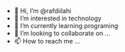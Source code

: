 - 👋 Hi, I’m @rafdiilahi
- 👀 I’m interested in technology
- 🌱 I’m currently learning programing
- 💞️ I’m looking to collaborate on ...
- 📫 How to reach me ...

<!---
rafdiilahi/rafdiilahi is a ✨ special ✨ repository because its `README.md` (this file) appears on your GitHub profile.
You can click the Preview link to take a look at your changes.
--->
